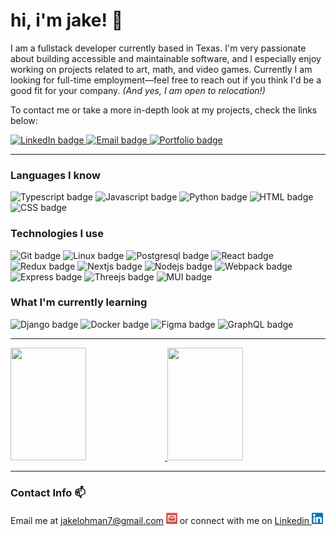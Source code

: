 # hi, i'm jake! 🤠

I am a fullstack developer currently based in Texas. I'm very passionate about building accessible and maintainable software, and I especially enjoy working on projects related to art, math, and video games. Currently I am looking for full-time employment—feel free to reach out if you think I'd be a good fit for your company. _(And yes, I am open to relocation!)_

To contact me or take a more in-depth look at my projects, check the links below: 

<a href="https://www.linkedin.com/in/jake-lohman/">
	<img src="https://img.shields.io/badge/LinkedIn-blue?style=for-the-badge&logo=linkedin&logoColor=white" alt="LinkedIn badge"/>
</a>
<a href="mailto:jakelohman7@gmail.com">
	<img src="https://img.shields.io/badge/Email-whitesmoke?style=for-the-badge&logo=gmail" alt="Email badge"/>
</a>
<a href="https://l-ohman.com/">
    <img src="https://img.shields.io/badge/🌱 portfolio-rosybrown?style=for-the-badge" alt="Portfolio badge"/>
</a>

---

### Languages I know
<div>
	<img src="https://img.shields.io/badge/typescript-black?style=for-the-badge&logo=typescript" alt="Typescript badge"/>
	<img src="https://img.shields.io/badge/javascript-black?style=for-the-badge&logo=javascript" alt="Javascript badge"/>
	<img src="https://img.shields.io/badge/python-black?style=for-the-badge&logo=python" alt="Python badge"/>
	<img src="https://img.shields.io/badge/html5-black?style=for-the-badge&logo=html5" alt="HTML badge"/>
	<img src="https://img.shields.io/badge/css3-black?style=for-the-badge&logo=css3&logoColor=steelblue" alt="CSS badge"/>
</div>

### Technologies I use

<div>
	<img src="https://img.shields.io/badge/git-black?style=for-the-badge&logo=git" alt="Git badge"/>
	<img src="https://img.shields.io/badge/linux-black?style=for-the-badge&logo=linux" alt="Linux badge"/>
	<img src="https://img.shields.io/badge/postgresql-black?style=for-the-badge&logo=postgresql&logoColor=dodgerblue" alt="Postgresql badge"/>
	<img src="https://img.shields.io/badge/react-black?style=for-the-badge&logo=react" alt="React badge"/>
	<img src="https://img.shields.io/badge/redux-black?style=for-the-badge&logo=redux&logoColor=mediumorchid" alt="Redux badge"/>
	<img src="https://img.shields.io/badge/next-black?style=for-the-badge&logo=nextdotjs" alt="Nextjs badge"/>
	<img src="https://img.shields.io/badge/node.js-black?style=for-the-badge&logo=nodedotjs" alt="Nodejs badge"/>
	<img src="https://img.shields.io/badge/webpack-black?style=for-the-badge&logo=webpack" alt="Webpack badge"/>
	<img src="https://img.shields.io/badge/express-black?style=for-the-badge&logo=express" alt="Express badge"/>
	<img src="https://img.shields.io/badge/three.js-black?style=for-the-badge&logo=threedotjs" alt="Threejs badge"/>
	<img src="https://img.shields.io/badge/mui-black?style=for-the-badge&logo=mui" alt="MUI badge"/>
 </div>

### What I'm currently learning

<div>
	<!-- <img src="https://img.shields.io/badge/ruby-black?style=for-the-badge&logo=ruby&logoColor=red" alt="Ruby badge"/> -->
	<img src="https://img.shields.io/badge/django-black?style=for-the-badge&logo=django" alt="Django badge"/>
	<img src="https://img.shields.io/badge/docker-black?style=for-the-badge&logo=docker" alt="Docker badge"/>
	<img src="https://img.shields.io/badge/figma-black?style=for-the-badge&logo=figma" alt="Figma badge"/>
	<img src="https://img.shields.io/badge/graphql-black?style=for-the-badge&logo=graphql&logoColor=magenta" alt="GraphQL badge"/>
</div>

---

<a href="https://www.l-ohman.com">
<img height=180 width="49%" src="http://github-readme-streak-stats.herokuapp.com?user=l-ohman&theme=dark&background=36393F&ring=F9A527&fire=F9A527&hide_border=true&include_all_commits=true&count_private=true"/>
<img height=180 width="49%" src="https://github-readme-stats.vercel.app/api/top-langs/?username=l-ohman&theme=slateorange&layout=compact&hide=less&hide_border=true"/>
</a>

<!-- Should do a custom deployment eventually for the top-langs to see DotaLeagueSite -->

---

### Contact Info 📫

Email me at <a href="mailto:jakelohman7@gmail.com">jakelohman7@gmail.com <img src="https://raw.githubusercontent.com/l-ohman/l-ohman/main/icons/Email.png" width="18" alt="jakelohman7@gmail.com"/></a> or connect with me on <a href="https://www.linkedin.com/in/jake-lohman/">Linkedin <img src="https://raw.githubusercontent.com/l-ohman/l-ohman/main/icons/Linkedin.png" width="18" alt="Linkedin Logo"/></a>
